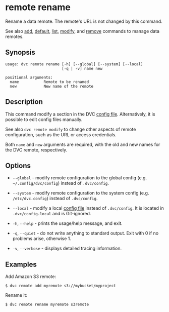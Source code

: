 # remote rename

Rename a data remote. The remote's URL is not changed by this command.

See also [add](/doc/command-reference/remote/add),
[default](/doc/command-reference/remote/default),
[list](/doc/command-reference/remote/list),
[modify](/doc/command-reference/remote/modify), and
[remove](/doc/command-reference/remote/remove) commands to manage data remotes.

## Synopsis

```usage
usage: dvc remote rename [-h] [--global] [--system] [--local]
                         [-q | -v] name new

positional arguments:
  name           Remote to be renamed
  new            New name of the remote
```

## Description

This command modify a section in the DVC
[config file](/doc/command-reference/config). Alternatively, it is possible to
edit config files manually.

See also `dvc remote modify` to change other aspects of remote configuration,
such as the URL or access credentials.

Both `name` and `new` arguments are required, with the old and new names for the
DVC remote, respectively.

## Options

- `--global` - modify remote configuration to the global config (e.g.
  `~/.config/dvc/config`) instead of `.dvc/config`.

- `--system` - modify remote configuration to the system config (e.g.
  `/etc/dvc.config`) instead of `.dvc/config`.

- `--local` - modify a local [config file](/doc/command-reference/config)
  instead of `.dvc/config`. It is located in `.dvc/config.local` and is
  Git-ignored.

- `-h`, `--help` - prints the usage/help message, and exit.

- `-q`, `--quiet` - do not write anything to standard output. Exit with 0 if no
  problems arise, otherwise 1.

- `-v`, `--verbose` - displays detailed tracing information.

## Examples

Add Amazon S3 remote:

```dvc
$ dvc remote add myremote s3://mybucket/myproject
```

Rename it:

```dvc
$ dvc remote rename myremote s3remote
```
